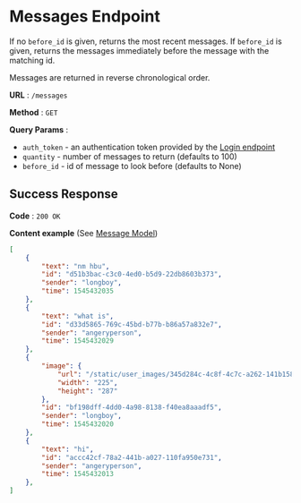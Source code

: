 # Messages Endpoint

If no `before_id` is given, returns the most recent messages.
If `before_id` is given, returns the messages immediately before the message with the matching id.

Messages are returned in reverse chronological order.

**URL** : `/messages`

**Method** : `GET`

**Query Params** :

* `auth_token` - an authentication token provided by the [Login endpoint](login.md)
* `quantity` - number of messages to return (defaults to 100)
* `before_id` - id of message to look before (defaults to None)

## Success Response

**Code** : `200 OK`

**Content example** (See [Message Model](message_model.md))

```json
[
    {
        "text": "nm hbu",
        "id": "d51b3bac-c3c0-4ed0-b5d9-22db8603b373",
        "sender": "longboy",
        "time": 1545432035
    },
    {
        "text": "what is",
        "id": "d33d5865-769c-45bd-b77b-b86a57a832e7",
        "sender": "angeryperson",
        "time": 1545432029
    },
    {
        "image": {
            "url": "/static/user_images/345d284c-4c8f-4c7c-a262-141b158ec177.png",
            "width": "225",
            "height": "287"
        },
        "id": "bf198dff-4dd0-4a98-8138-f40ea8aaadf5",
        "sender": "longboy",
        "time": 1545432020
    },
    {
        "text": "hi",
        "id": "accc42cf-78a2-441b-a027-110fa950e731",
        "sender": "angeryperson",
        "time": 1545432013
    },
]
```
